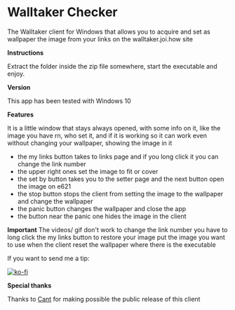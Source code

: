 # Walltaker Checker
The Walltaker client for Windows that allows you to acquire and set as wallpaper the image from your links on the walltaker.joi.how site 
 
**Instructions**

Extract the folder inside the zip file somewhere, start the executable and enjoy.

**Version**

This app has been tested with Windows 10

**Features**

It is a little window that stays always opened, with some info on it, like the image you have rn, who set it, and if it is working
so it can work even without changing your wallpaper, showing the image in it

- the my links button takes to links page and if you long click it you can change the link number
- the upper right ones set the image to fit or cover
- the set by button takes you to the setter page and the next button open the image on e621
- the stop button stops the client from setting the image to the wallpaper and change the wallpaper 
- the panic button changes the wallpaper and close the app
- the button near the panic one hides the image in the client

**Important**
The videos/ gif don't work
to change the link number you have to long click the my links button
to restore your image put the image you want to use when the client reset the wallpaper where there is the executable

If you want to send me a tip:

[![ko-fi](https://ko-fi.com/img/githubbutton_sm.svg)](https://ko-fi.com/gios2)

**Special thanks**

Thanks to [Cant](https://walltaker.joi.how/users/cant77) for making possible the public release of this client
